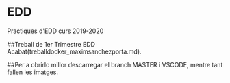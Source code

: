 # EDD
Practiques d'EDD curs 2019-2020

##Treball de 1er Trimestre EDD Acabat(treballdocker_maximsanchezporta.md). 


##Per a obrirlo millor descarregar el branch MASTER i VSCODE, mentre tant fallen les imatges.
